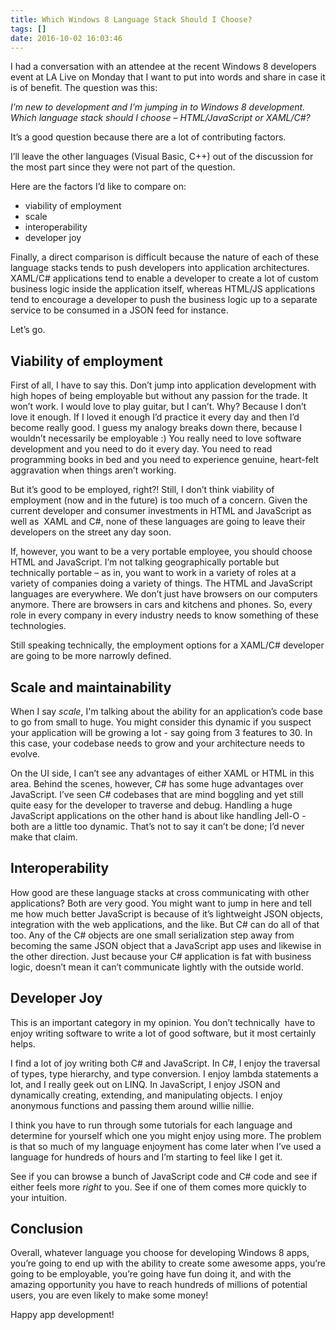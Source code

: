 ```yaml
---
title: Which Windows 8 Language Stack Should I Choose?
tags: []
date: 2016-10-02 16:03:46
---
```


I had a conversation with an attendee at the recent Windows 8 developers event at LA Live on Monday that I want to put into words and share in case it is of benefit. The question was this:

_I&rsquo;m new to development and I&rsquo;m jumping in to Windows 8 development. Which language stack should I choose &ndash; HTML/JavaScript or XAML/C#?_

It&rsquo;s a good question because there are a lot of contributing factors.

I&rsquo;ll leave the other languages (Visual Basic, C++) out of the discussion for the most part since they were not part of the question.

Here are the factors I&rsquo;d like to compare on:

*   viability of employment
*   scale
*   interoperability
*   developer joy

Finally, a direct comparison is difficult because the nature of each of these language stacks tends to push developers into application architectures. XAML/C# applications tend to enable a developer to create a lot of custom business logic inside the application itself, whereas HTML/JS applications tend to encourage a developer to push the business logic up to a separate service to be consumed in a JSON feed for instance.

Let&rsquo;s go.

## **Viability of employment**

First of all, I have to say this. Don&rsquo;t jump into application development with high hopes of being employable but without any passion for the trade. It won&rsquo;t work. I would love to play guitar, but I can&rsquo;t. Why? Because I don&rsquo;t love it enough. If I loved it enough I&rsquo;d practice it every day and then I&rsquo;d become really good. I guess my analogy breaks down there, because I wouldn&rsquo;t necessarily be employable :) You really need to love software development and you need to do it every day. You need to read programming books in bed and you need to experience genuine, heart-felt aggravation when things aren&rsquo;t working.

But it&rsquo;s good to be employed, right?! Still, I don&rsquo;t think viability of employment (now and in the future) is too much of a concern. Given the current developer and consumer investments in HTML and JavaScript as well as&nbsp; XAML and C#, none of these languages are going to leave their developers on the street any day soon.

If, however, you want to be a very portable employee, you should choose HTML and JavaScript. I&rsquo;m not talking geographically portable but technically portable &ndash; as in, you want to work in a variety of roles at a variety of companies doing a variety of things. The HTML and JavaScript languages are everywhere. We don&rsquo;t just have browsers on our computers anymore. There are browsers in cars and kitchens and phones. So, every role in every company in every industry needs to know something of these technologies.

Still speaking technically, the employment options for a XAML/C# developer are going to be more narrowly defined.

## Scale and maintainability

When I say _scale_, I&#39;m talking about the ability for an application&rsquo;s code base to go from small to huge. You might consider this dynamic if you suspect your application will be growing a lot - say going from 3 features to 30\. In this case, your codebase needs to grow and your architecture needs to evolve.

On the UI side, I can&rsquo;t see any advantages of either XAML or HTML in this area. Behind the scenes, however, C# has some huge advantages over JavaScript. I&rsquo;ve seen C# codebases that are mind boggling and yet still quite easy for the developer to traverse and debug. Handling a huge JavaScript applications on the other hand is about like handling Jell-O - both are a little too dynamic. That&rsquo;s not to say it can&rsquo;t be done; I&rsquo;d never make that claim.

## Interoperability

How good are these language stacks at cross communicating with other applications? Both are very good. You might want to jump in here and tell me how much better JavaScript is because of it&rsquo;s lightweight JSON objects, integration with the web applications, and the like. But C# can do all of that too. Any of the C# objects are one small serialization step away from becoming the same JSON object that a JavaScript app uses and likewise in the other direction. Just because your C# application is fat with business logic, doesn&rsquo;t mean it can&rsquo;t communicate lightly with the outside world.

## Developer Joy

This is an important category in my opinion. You don&rsquo;t technically&nbsp; have to enjoy writing software to write a lot of good software, but it most certainly helps.

I find a lot of joy writing both C# and JavaScript. In C#, I enjoy the traversal of types, type hierarchy, and type conversion. I enjoy lambda statements a lot, and I really geek out on LINQ. In JavaScript, I enjoy JSON and dynamically creating, extending, and manipulating objects. I enjoy anonymous functions and passing them around willie nillie.

I think you have to run through some tutorials for each language and determine for yourself which one you might enjoy using more. The problem is that so much of my language enjoyment has come later when I&rsquo;ve used a language for hundreds of hours and I&rsquo;m starting to feel like I get it.

See if you can browse a bunch of JavaScript code and C# code and see if either feels more _right_ to you. See if one of them comes more quickly to your intuition.

## Conclusion

Overall, whatever language you choose for developing Windows 8 apps, you&rsquo;re going to end up with the ability to create some awesome apps, you&rsquo;re going to be employable, you&rsquo;re going have fun doing it, and with the amazing opportunity you have to reach hundreds of millions of potential users, you are even likely to make some money!

Happy app development!